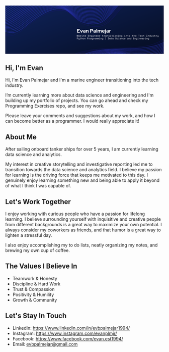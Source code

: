 ![Banner Image](https://github.com/evnplmjr/evnplmjr/blob/master/evnplmjr_banner_image.png)

## Hi, I'm Evan
  Hi, I'm Evan Palmejar and I'm a marine engineer transitioning into the tech industry.
  
  I’m currently learning more about data science and engineering and I'm building up my portfolio of projects.
  You can go ahead and check my Programming Exercises repo, and see my work. 
  
  Please leave your comments and suggestions about my work, and how I can become better as a programmer.
  I would really appreciate it!


## About Me
  After sailing onboard tanker ships for over 5 years, I am currently learning
  data science and analytics. 

  My interest in creative storytelling and investigative reporting led me to transition towards the data science and analytics field.
  I believe my passion for learning is the driving force that keeps me motivated to this day.
  I genuinely enjoy learning something new and being able to apply it beyond of what I think I was capable of.


## Let's Work Together
  I enjoy working with curious people who have a passion for lifelong learning. I believe surrounding
  yourself with inquisitive and creative people from different backgrounds is a great way to maximize your
  own potential. I always consider my coworkers as friends, and that humor is a great way to lighten a stressful day.
  
  I also enjoy accomplishing my to do lists, neatly organizing my notes, and brewing my own cup of coffee.


## The Values I Believe In
  - Teamwork & Honesty<br>
  - Discipline & Hard Work<br>
  - Trust & Compassion<br>
  - Positivity & Humility<br>
  - Growth & Community


## Let's Stay In Touch
  - LinkedIn: https://www.linkedin.com/in/evbpalmejar1994/
  - Instagram: https://www.instagram.com/evanplmjr/
  - Facebook: https://www.facebook.com/evan.est1994/
  - Email: evbpalmejar@gmail.com

